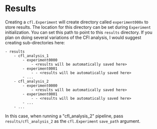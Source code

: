 # Results
Creating a `cfl.Experiment` will create directory called `experiment000x` to
store results. The location for this directory can be set during `Experiment`
initialization. You can set this path to point to this `results` directory.
If you plan on doing several variations of the CFl analysis, I would suggest
creating sub-directories here:

```
- results
    - cfl_analysis_1
        - experiment0000
            - <results will be automatically saved here>
        - experiment0001
            - - <results will be automatically saved here>
        - ...
    - cfl_analysis_2
        - experiment0000
            - <results will be automatically saved here>
        - experiment0001
            - - <results will be automatically saved here>
        - ...
    - ...
```

In this case, when running a "cfl_analysis_2" pipeline, pass 
`results/cfl_analysis_2` as the `cfl.Experiment` `save_path` argument. 

